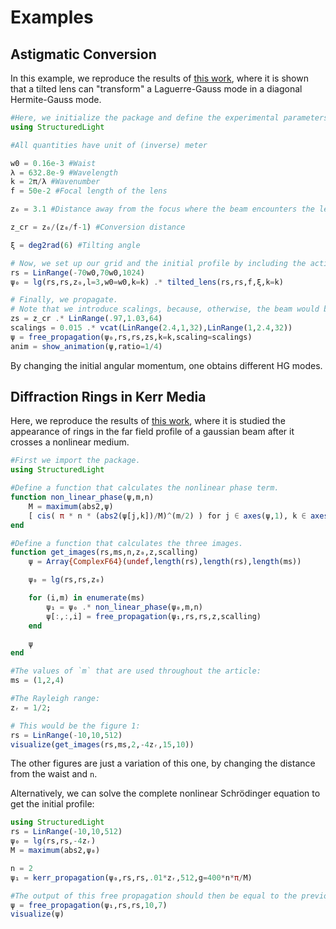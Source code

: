 # Examples

## Astigmatic Conversion

In this example, we reproduce the results of [this work](https://www.sciencedirect.com/science/article/abs/pii/S0375960113001953?casa_token=4qY1zlrA1jAAAAAA:siRwxg9tPju8XHJkGtAjGVXJacg7pBbaZyFJUQscNaQplQ2ciYyoMQOlTexOlyaW9VSQBDViPph4), where it is shown that a tilted lens can "transform" a Laguerre-Gauss mode in a diagonal Hermite-Gauss mode.

```julia
#Here, we initialize the package and define the experimental parameters:
using StructuredLight

#All quantities have unit of (inverse) meter

w0 = 0.16e-3 #Waist
λ = 632.8e-9 #Wavelength
k = 2π/λ #Wavenumber
f = 50e-2 #Focal length of the lens

z₀ = 3.1 #Distance away from the focus where the beam encounters the lens

z_cr = z₀/(z₀/f-1) #Conversion distance

ξ = deg2rad(6) #Tilting angle

# Now, we set up our grid and the initial profile by including the action of a tilted lens:
rs = LinRange(-70w0,70w0,1024)
ψ₀ = lg(rs,rs,z₀,l=3,w0=w0,k=k) .* tilted_lens(rs,rs,f,ξ,k=k)

# Finally, we propagate. 
# Note that we introduce scalings, because, otherwise, the beam would be to small.
zs = z_cr .* LinRange(.97,1.03,64)
scalings = 0.015 .* vcat(LinRange(2.4,1,32),LinRange(1,2.4,32))
ψ = free_propagation(ψ₀,rs,rs,zs,k=k,scaling=scalings)
anim = show_animation(ψ,ratio=1/4)
```

By changing the initial angular momentum, one obtains different HG modes.

## Diffraction Rings in Kerr Media

Here, we reproduce the results of [this work](https://opg.optica.org/oe/fulltext.cfm?uri=oe-18-21-22067&id=206115), where it is studied the appearance of rings in the far field profile of a gaussian beam after it crosses a nonlinear medium.

```julia
#First we import the package.
using StructuredLight

#Define a function that calculates the nonlinear phase term.
function non_linear_phase(ψ,m,n)
    M = maximum(abs2,ψ)
    [ cis( π * n * (abs2(ψ[j,k])/M)^(m/2) ) for j ∈ axes(ψ,1), k ∈ axes(ψ,2) ]
end

#Define a function that calculates the three images.
function get_images(rs,ms,n,z₀,z,scalling)
    ψ = Array{ComplexF64}(undef,length(rs),length(rs),length(ms))

    ψ₀ = lg(rs,rs,z₀)

    for (i,m) in enumerate(ms)
        ψ₁ = ψ₀ .* non_linear_phase(ψ₀,m,n)
        ψ[:,:,i] = free_propagation(ψ₁,rs,rs,z,scalling)
    end

    ψ
end

#The values of `m` that are used throughout the article:
ms = (1,2,4)

#The Rayleigh range:
zᵣ = 1/2;

# This would be the figure 1:
rs = LinRange(-10,10,512)
visualize(get_images(rs,ms,2,-4zᵣ,15,10))
```

The other figures are just a variation of this one, by changing the distance from the waist and `n`.

Alternatively, we can solve the complete nonlinear Schrödinger equation to get the initial profile:

```julia
using StructuredLight
rs = LinRange(-10,10,512)
ψ₀ = lg(rs,rs,-4zᵣ)
M = maximum(abs2,ψ₀)

n = 2
ψ₁ = kerr_propagation(ψ₀,rs,rs,.01*zᵣ,512,g=400*n*π/M)

#The output of this free propagation should then be equal to the previous case with `m=2`:
ψ = free_propagation(ψ₁,rs,rs,10,7)
visualize(ψ)
```